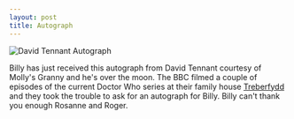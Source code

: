 ```yaml
--- 
layout: post
title: Autograph
---
```


![David Tennant Autograph](http://farm1.static.flickr.com/177/479976837_7307aafbcd.jpg?v=0)

Billy has just received this autograph from David Tennant courtesy of Molly's Granny and he's over the moon. The BBC filmed a couple of episodes of the current Doctor Who series at their family house [Treberfydd](http://en.wikipedia.org/wiki/Treberfydd) and they took the trouble to ask for an autograph for Billy. Billy can't thank you enough Rosanne and Roger.
